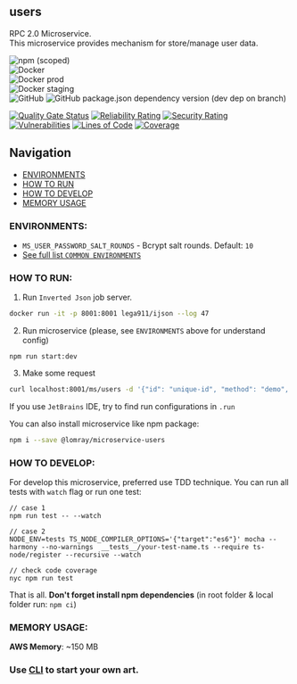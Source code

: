 users
-------------------

RPC 2.0 Microservice.  
This microservice provides mechanism for store/manage user data.

![npm (scoped)](https://img.shields.io/npm/v/@lomray/microservice-users)  
![Docker](https://img.shields.io/npm/v/@lomray/microservice-users?label=docker)  
![Docker prod](https://img.shields.io/badge/Docker%20prod-%3Alatest-blue)  
![Docker staging](https://img.shields.io/badge/Docker%20staging-%3Alatest--staging-orange)  
![GitHub](https://img.shields.io/github/license/Lomray-Software/microservices)
![GitHub package.json dependency version (dev dep on branch)](https://img.shields.io/github/package-json/dependency-version/Lomray-Software/microservices/dev/typescript/staging)

[![Quality Gate Status](https://sonarcloud.io/api/project_badges/measure?project=microservice-users&metric=alert_status)](https://sonarcloud.io/summary/new_code?id=microservice-users)
[![Reliability Rating](https://sonarcloud.io/api/project_badges/measure?project=microservice-users&metric=reliability_rating)](https://sonarcloud.io/summary/new_code?id=microservice-users)
[![Security Rating](https://sonarcloud.io/api/project_badges/measure?project=microservice-users&metric=security_rating)](https://sonarcloud.io/summary/new_code?id=microservice-users)
[![Vulnerabilities](https://sonarcloud.io/api/project_badges/measure?project=microservice-users&metric=vulnerabilities)](https://sonarcloud.io/summary/new_code?id=microservice-users)
[![Lines of Code](https://sonarcloud.io/api/project_badges/measure?project=microservice-users&metric=ncloc)](https://sonarcloud.io/summary/new_code?id=microservice-users)
[![Coverage](https://sonarcloud.io/api/project_badges/measure?project=microservice-users&metric=coverage)](https://sonarcloud.io/summary/new_code?id=microservice-users)

## Navigation
- [ENVIRONMENTS](#environments)
- [HOW TO RUN](#how-to-run)
- [HOW TO DEVELOP](#how-to-develop)
- [MEMORY USAGE](#memory-usage)

### <a id="environments"></a>ENVIRONMENTS:
- `MS_USER_PASSWORD_SALT_ROUNDS` - Bcrypt salt rounds. Default: `10`
- [See full list `COMMON ENVIRONMENTS`](https://github.com/Lomray-Software/microservice-helpers#common-environments)

### <a id="how-to-run"></a>HOW TO RUN:
1. Run `Inverted Json` job server.
```bash
docker run -it -p 8001:8001 lega911/ijson --log 47
```
2. Run microservice (please, see `ENVIRONMENTS` above for understand config)
```
npm run start:dev
```
3. Make some request
```bash
curl localhost:8001/ms/users -d '{"id": "unique-id", "method": "demo", "params": {}}'
```

If you use `JetBrains` IDE, try to find run configurations in `.run`

You can also install microservice like npm package:
```bash
npm i --save @lomray/microservice-users
```

### <a id="how-to-develop"></a>HOW TO DEVELOP:
For develop this microservice, preferred use TDD technique.
You can run all tests with `watch` flag or run one test: 
```
// case 1
npm run test -- --watch

// case 2
NODE_ENV=tests TS_NODE_COMPILER_OPTIONS='{"target":"es6"}' mocha --harmony --no-warnings  __tests__/your-test-name.ts --require ts-node/register --recursive --watch

// check code coverage
nyc npm run test
```

That is all. **Don't forget install npm dependencies**
   (in root folder & local folder run:  `npm ci`)

### <a id="memory-usage"></a>MEMORY USAGE:

__AWS Memory__: ~150 MB

### Use [CLI](https://github.com/Lomray-Software/microservices-cli) to start your own art.
